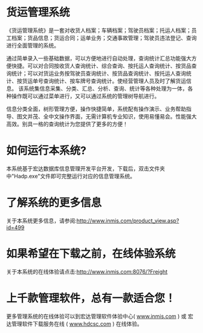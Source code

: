 # 货运管理系统

《货运管理系统》是一套对收货人档案；车辆档案；驾驶员档案；托运人档案；员工档案；货品信息；货运合同；运单业务；交通事故管理；驾驶员违法登记、查询进行全面管理的系统。

通过简单录入一些基础数据，可以方便地进行自动处理，查询统计汇总功能强大方便快捷。可以对合同按收货人查询统计、综合查询、按托运人查询统计、按货品查询统计；可以对货运业务按驾驶员查询统计、按货品查询统计、按托运人查询统计、按货运单号查询统计、按车牌号查询统计。使经营管理人员及时了解货运信息。 该系统集信息采集、分类、汇总、分析、查询、统计等各种处理为一体，各种操作既可以通过菜单进行，又可以通过系统的管理树导航进行。

信息分类全面，树形管理方便，操作快捷简单，系统配有操作演示、业务帮助指导、图文并茂、全中文操作界面，无需计算机专业知识，使用易懂易会。性能强大高效。别具一格的查询统计为您提供了更多的方便！

# 如何运行本系统?

本系统基于宏达数据库信息管理开发平台开发，下载后，双击文件夹中"Hadp.exe"文件即可完整运行对应的信息管理系统。

# 了解系统的更多信息

关于本系统更多信息，请参阅:http://www.inmis.com/product_view.asp?id=499

# 如果希望在下载之前，在线体验系统

关于本系统的在线体验请点击:http://www.inmis.com:8076/?Freight

# 上千款管理软件，总有一款适合您！

更多管理系统的在线体验可以到宏达管理软件体验中心( www.inmis.com ) 或 宏达管理软件下载服务在线 ( www.hdcsc.com ) 在线体验。

